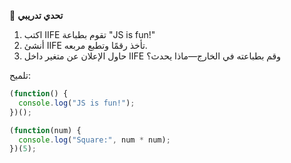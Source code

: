 🧪 **تحدي تدريبي**
1.	اكتب IIFE تقوم بطباعة "JS is fun!"
2.	أنشئ IIFE تأخذ رقمًا وتطبع مربعه.
3.	حاول الإعلان عن متغير داخل IIFE وقم بطباعته في الخارج—ماذا يحدث؟

تلميح:
```javascript
(function() {
  console.log("JS is fun!");
})();

(function(num) {
  console.log("Square:", num * num);
})(5);
```
